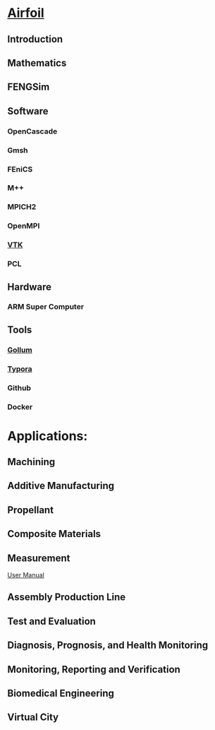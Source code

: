 # [Airfoil](https://github.com/fengsim/FENGSim-Dev/wiki/Airfoil)
## Introduction
## Mathematics
## FENGSim
## Software
### OpenCascade
### Gmsh
### FEniCS
### M++
### MPICH2
### OpenMPI
### [VTK](https://github.com/fengsim/FENGSim-Dev/wiki/vtk)
### PCL
## Hardware
### ARM Super Computer
## Tools
### [Gollum](https://github.com/fengsim/FENGSim-Dev/wiki/gollum)
### [Typora](https://github.com/fengsim/FENGSim-Dev/wiki/typora)
### Github
### Docker

# Applications:
## Machining
## Additive Manufacturing
## Propellant
## Composite Materials
## Measurement
[User Manual](https://github.com/fengsim/FENGSim-Dev/wiki/Measurement)
## Assembly Production Line
## Test and Evaluation
## Diagnosis, Prognosis, and Health Monitoring
## Monitoring, Reporting and Verification
## Biomedical Engineering
## Virtual City